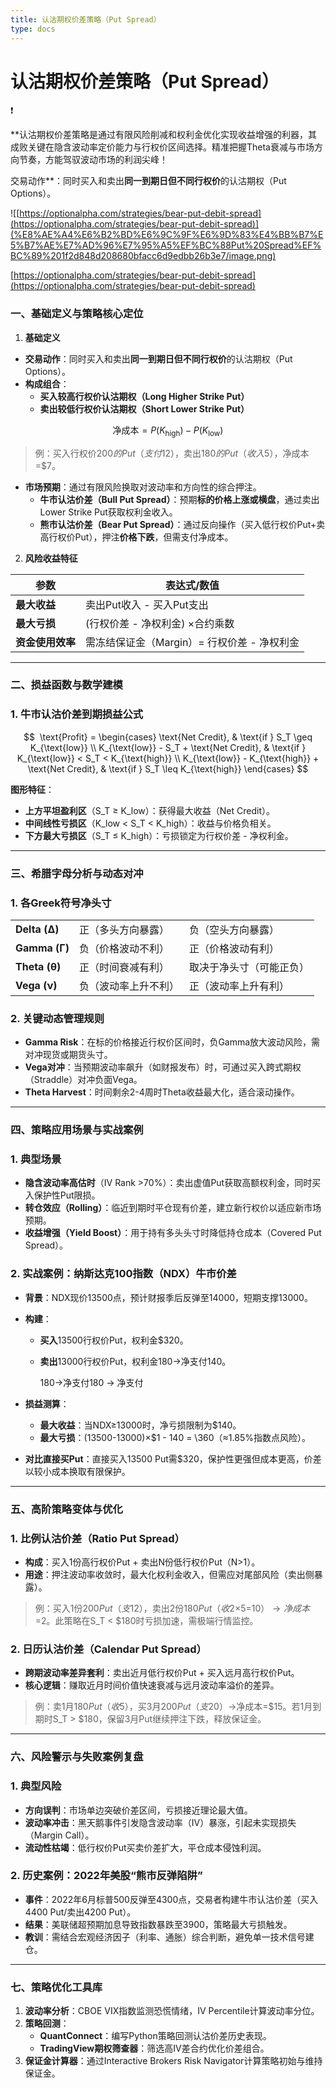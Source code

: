 ```yaml
---
title: 认沽期权价差策略（Put Spread）
type: docs
---
```

# 认沽期权价差策略（Put Spread）

<aside>
❗

**认沽期权价差策略是通过有限风险削减和权利金优化实现收益增强的利器，其成败关键在隐含波动率定价能力与行权价区间选择。精准把握Theta衰减与市场方向节奏，方能驾驭波动市场的利润尖峰！

交易动作**：同时买入和卖出**同一到期日但不同行权价**的认沽期权（Put Options）。

</aside>

![[https://optionalpha.com/strategies/bear-put-debit-spread](https://optionalpha.com/strategies/bear-put-debit-spread)](%E8%AE%A4%E6%B2%BD%E6%9C%9F%E6%9D%83%E4%BB%B7%E5%B7%AE%E7%AD%96%E7%95%A5%EF%BC%88Put%20Spread%EF%BC%89%201f2d848d208680bfacc6d9edbb26b3e7/image.png)

[https://optionalpha.com/strategies/bear-put-debit-spread](https://optionalpha.com/strategies/bear-put-debit-spread)

### **一、基础定义与策略核心定位**

1. **基础定义**

- **交易动作**：同时买入和卖出**同一到期日但不同行权价**的认沽期权（Put Options）。
- **构成组合**：
    - **买入较高行权价认沽期权（Long Higher Strike Put）**
    - **卖出较低行权价认沽期权（Short Lower Strike Put）**

$$
\text{净成本} = P(K_{\text{high}}) - P(K_{\text{low}})
$$

> 例：买入行权价$200的Put（支付$12），卖出$180的Put（收入$5），净成本=$7。
> 
- **市场预期**：通过有限风险换取对波动率和方向性的综合押注。
    - **牛市认沽价差（Bull Put Spread）**：预期**标的价格上涨或横盘**，通过卖出Lower Strike Put获取权利金收入。
    - **熊市认沽价差（Bear Put Spread）**：通过反向操作（买入低行权价Put+卖高行权价Put），押注**价格下跌**，但需支付净成本。

2. **风险收益特征**

| 参数 | 表达式/数值 |
| --- | --- |
| **最大收益** | 卖出Put收入 - 买入Put支出 |
| **最大亏损** | (行权价差 - 净权利金) ×合约乘数 |
| **资金使用效率** | 需冻结保证金（Margin）= 行权价差 - 净权利金 |

---

### **二、损益函数与数学建模**

### 1. **牛市认沽价差到期损益公式**

$$
 \text{Profit} = 
\begin{cases}
\text{Net Credit}, & \text{if } S_T \geq K_{\text{low}} \\
K_{\text{low}} - S_T + \text{Net Credit}, & \text{if } K_{\text{low}} < S_T < K_{\text{high}} \\
K_{\text{low}} - K_{\text{high}} + \text{Net Credit}, & \text{if } S_T \leq K_{\text{high}}
\end{cases}
$$

**图形特征**：

- **上方平坦盈利区**（S_T ≥ K_low）：获得最大收益（Net Credit）。
- **中间线性亏损区**（K_low < S_T < K_high）：收益与价格负相关。
- **下方最大亏损区**（S_T ≤ K_high）：亏损锁定为行权价差 - 净权利金。

---

### **三、希腊字母分析与动态对冲**

### 1. **各Greek符号净头寸**

|  |  |  |
| --- | --- | --- |
| **Delta (Δ)** | 正（多头方向暴露） | 负（空头方向暴露） |
| **Gamma (Γ)** | 负（价格波动不利） | 正（价格波动有利） |
| **Theta (θ)** | 正（时间衰减有利） | 取决于净头寸（可能正负） |
| **Vega (ν)** | 负（波动率上升不利） | 正（波动率上升有利） |

### 2. **关键动态管理规则**

- **Gamma Risk**：在标的价格接近行权价区间时，负Gamma放大波动风险，需对冲现货或期货头寸。
- **Vega对冲**：当预期波动率飙升（如财报发布）时，可通过买入跨式期权（Straddle）对冲负面Vega。
- **Theta Harvest**：时间剩余2-4周时Theta收益最大化，适合滚动操作。

---

### **四、策略应用场景与实战案例**

### 1. **典型场景**

- **隐含波动率高估时**（IV Rank >70%）：卖出虚值Put获取高额权利金，同时买入保护性Put限损。
- **转仓效应（Rolling）**：临近到期时平仓现有价差，建立新行权价以适应新市场预期。
- **收益增强（Yield Boost）**：用于持有多头头寸时降低持仓成本（Covered Put Spread）。

### 2. **实战案例：纳斯达克100指数（NDX）牛市价差**

- **背景**：NDX现价13500点，预计财报季后反弹至14000，短期支撑13000。
- **构建**：
    - **买入**13500行权价Put，权利金$320。
    - **卖出**13000行权价Put，权利金180→净支付140。
        
        180→净支付180 → 净支付
        
- **损益测算**：
    - **最大收益**：当NDX≥13000时，净亏损限制为$140。
    - **最大亏损**：(13500-13000)×$1 - 140 = \360（≈1.85%指数点风险）。
- **对比直接买Put**：直接买入13500 Put需$320，保护性更强但成本更高，价差以较小成本换取有限保护。

---

### **五、高阶策略变体与优化**

### 1. **比例认沽价差（Ratio Put Spread）**

- **构成**：买入1份高行权价Put + 卖出N份低行权价Put（N>1）。
- **用途**：押注波动率收敛时，最大化权利金收入，但需应对尾部风险（卖出侧暴露）。

> 例：买入1份$200 Put（支$12），卖出2份$180 Put（收2×$5=$10）→净成本=$2。此策略在S_T < $180时亏损加速，需极端行情监控。
> 

### 2. **日历认沽价差（Calendar Put Spread）**

- **跨期波动率差异套利**：卖出近月低行权价Put + 买入远月高行权价Put。
- **核心逻辑**：赚取近月时间价值快速衰减与远月波动率溢价的差异。

> 例：卖1月$180 Put（收$5），买3月$200 Put（支$20）→净成本=$15。若1月到期时S_T > $180，保留3月Put继续押注下跌，释放保证金。
> 

---

### **六、风险警示与失败案例复盘**

### 1. **典型风险**

- **方向误判**：市场单边突破价差区间，亏损接近理论最大值。
- **波动率冲击**：黑天鹅事件引发隐含波动率（IV）暴涨，引起未实现损失（Margin Call）。
- **流动性枯竭**：低行权价Put买卖价差扩大，平仓成本侵蚀利润。

### 2. **历史案例：2022年美股“熊市反弹陷阱”**

- **事件**：2022年6月标普500反弹至4300点，交易者构建牛市认沽价差（买入4400 Put/卖出4200 Put）。
- **结果**：美联储超预期加息导致指数暴跌至3900，策略最大亏损触发。
- **教训**：需结合宏观经济因子（利率、通胀）综合判断，避免单一技术信号建仓。

---

### **七、策略优化工具库**

1. **波动率分析**：CBOE VIX指数监测恐慌情绪，IV Percentile计算波动率分位。
2. **策略回测**：
    - **QuantConnect**：编写Python策略回测认沽价差历史表现。
    - **TradingView期权筛查器**：筛选高IV差合约优化价差组合。
3. **保证金计算器**：通过Interactive Brokers Risk Navigator计算策略初始与维持保证金。